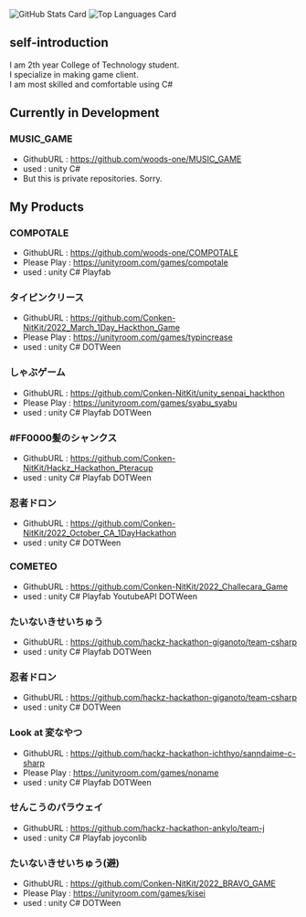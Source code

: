 ![GitHub Stats Card](https://github-readme-stats.vercel.app/api?username=woods-one&show_icons=true&count_private=true&theme=dark)
![Top Languages Card](https://github-readme-stats.vercel.app/api/top-langs?username=woods-one&langs_count=3&theme=dark&hide=jupyter%20notebook,html)

## self-introduction
I am 2th year College of Technology student.  
I specialize in making game client.  
I am most skilled and comfortable using C#  

## Currently in Development
### MUSIC_GAME
- GithubURL : https://github.com/woods-one/MUSIC_GAME
- used : unity C#
- But this is private repositories. Sorry.

## My Products
### COMPOTALE
- GithubURL : https://github.com/woods-one/COMPOTALE
- Please Play : https://unityroom.com/games/compotale
- used : unity C# Playfab

### タイピンクリース
- GithubURL : https://github.com/Conken-NitKit/2022_March_1Day_Hackthon_Game
- Please Play : https://unityroom.com/games/typincrease
- used : unity C# DOTWeen

### しゃぶゲーム
- GithubURL : https://github.com/Conken-NitKit/unity_senpai_hackthon
- Please Play : https://unityroom.com/games/syabu_syabu
- used : unity C# Playfab DOTWeen

### #FF0000髪のシャンクス
- GithubURL : https://github.com/Conken-NitKit/Hackz_Hackathon_Pteracup
- used : unity C# Playfab DOTWeen

### 忍者ドロン
- GithubURL : https://github.com/Conken-NitKit/2022_October_CA_1DayHackathon
- used : unity C# DOTWeen

### COMETEO
- GithubURL : https://github.com/Conken-NitKit/2022_Challecara_Game
- used : unity C# Playfab YoutubeAPI DOTWeen

### たいないきせいちゅう
- GithubURL : https://github.com/hackz-hackathon-giganoto/team-csharp
- used : unity C# Playfab DOTWeen

### 忍者ドロン
- GithubURL : https://github.com/hackz-hackathon-giganoto/team-csharp
- used : unity C# DOTWeen

### Look at 変なやつ
- GithubURL : https://github.com/hackz-hackathon-ichthyo/sanndaime-c-sharp
- Please Play : https://unityroom.com/games/noname
- used : unity C# Playfab DOTWeen

### せんこうのパラウェイ
- GithubURL : https://github.com/hackz-hackathon-ankylo/team-j
- used : unity C# Playfab joyconlib

### たいないきせいちゅう(避)
- GithubURL : https://github.com/Conken-NitKit/2022_BRAVO_GAME
- Please Play : https://unityroom.com/games/kisei
- used : unity C# DOTWeen
